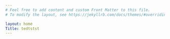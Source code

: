```yaml
---
# Feel free to add content and custom Front Matter to this file.
# To modify the layout, see https://jekyllrb.com/docs/themes/#overriding-theme-defaults

layout: home
Title: tedtstst
---
```

